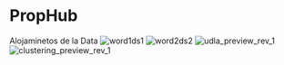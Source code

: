 # PropHub
 Alojaminetos de la Data
![word1ds1](https://user-images.githubusercontent.com/60209427/139748685-f3340886-1f95-4c13-9f67-23365af0562a.png)
![word2ds2](https://user-images.githubusercontent.com/60209427/139748710-decc212d-a7e5-41df-af3d-5a997ed520f2.png)
![udla_preview_rev_1](https://user-images.githubusercontent.com/60209427/139748761-7e868f18-c206-40a2-ad27-3025586296a4.png)
![clustering_preview_rev_1](https://user-images.githubusercontent.com/60209427/149398938-13b214db-091a-45c1-87e5-5356e73fb419.png)

